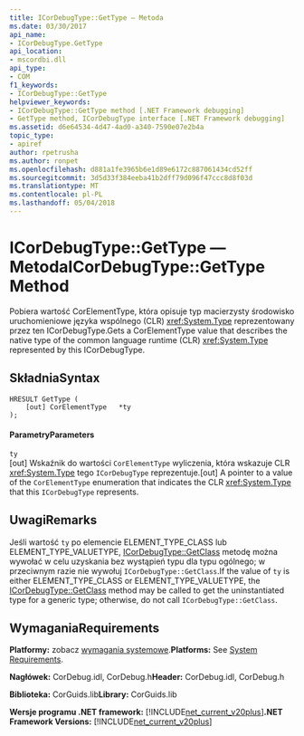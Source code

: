 ```yaml
---
title: ICorDebugType::GetType — Metoda
ms.date: 03/30/2017
api_name:
- ICorDebugType.GetType
api_location:
- mscordbi.dll
api_type:
- COM
f1_keywords:
- ICorDebugType::GetType
helpviewer_keywords:
- ICorDebugType::GetType method [.NET Framework debugging]
- GetType method, ICorDebugType interface [.NET Framework debugging]
ms.assetid: d6e64534-4d47-4ad0-a340-7590e07e2b4a
topic_type:
- apiref
author: rpetrusha
ms.author: ronpet
ms.openlocfilehash: d881a1fe3965b6e1d89e6172c887061434cd52ff
ms.sourcegitcommit: 3d5d33f384eeba41b2dff79d096f47ccc8d8f03d
ms.translationtype: MT
ms.contentlocale: pl-PL
ms.lasthandoff: 05/04/2018
---
```

# <a name="icordebugtypegettype-method"></a><span data-ttu-id="4dea6-102">ICorDebugType::GetType — Metoda</span><span class="sxs-lookup"><span data-stu-id="4dea6-102">ICorDebugType::GetType Method</span></span>
<span data-ttu-id="4dea6-103">Pobiera wartość CorElementType, która opisuje typ macierzysty środowisko uruchomieniowe języka wspólnego (CLR) <xref:System.Type> reprezentowany przez ten ICorDebugType.</span><span class="sxs-lookup"><span data-stu-id="4dea6-103">Gets a CorElementType value that describes the native type of the common language runtime (CLR) <xref:System.Type> represented by this ICorDebugType.</span></span>  
  
## <a name="syntax"></a><span data-ttu-id="4dea6-104">Składnia</span><span class="sxs-lookup"><span data-stu-id="4dea6-104">Syntax</span></span>  
  
```  
HRESULT GetType (  
    [out] CorElementType   *ty  
);  
```  
  
#### <a name="parameters"></a><span data-ttu-id="4dea6-105">Parametry</span><span class="sxs-lookup"><span data-stu-id="4dea6-105">Parameters</span></span>  
 `ty`  
 <span data-ttu-id="4dea6-106">[out] Wskaźnik do wartości `CorElementType` wyliczenia, która wskazuje CLR <xref:System.Type> tego `ICorDebugType` reprezentuje.</span><span class="sxs-lookup"><span data-stu-id="4dea6-106">[out] A pointer to a value of the `CorElementType` enumeration that indicates the CLR <xref:System.Type> that this `ICorDebugType` represents.</span></span>  
  
## <a name="remarks"></a><span data-ttu-id="4dea6-107">Uwagi</span><span class="sxs-lookup"><span data-stu-id="4dea6-107">Remarks</span></span>  
 <span data-ttu-id="4dea6-108">Jeśli wartość `ty` po elemencie ELEMENT_TYPE_CLASS lub ELEMENT_TYPE_VALUETYPE, [ICorDebugType::GetClass](../../../../docs/framework/unmanaged-api/debugging/icordebugtype-getclass-method.md) metodę można wywołać w celu uzyskania bez wystąpień typu dla typu ogólnego; w przeciwnym razie nie wywołuj `ICorDebugType::GetClass`.</span><span class="sxs-lookup"><span data-stu-id="4dea6-108">If the value of `ty` is either ELEMENT_TYPE_CLASS or ELEMENT_TYPE_VALUETYPE, the [ICorDebugType::GetClass](../../../../docs/framework/unmanaged-api/debugging/icordebugtype-getclass-method.md) method may be called to get the uninstantiated type for a generic type; otherwise, do not call `ICorDebugType::GetClass`.</span></span>  
  
## <a name="requirements"></a><span data-ttu-id="4dea6-109">Wymagania</span><span class="sxs-lookup"><span data-stu-id="4dea6-109">Requirements</span></span>  
 <span data-ttu-id="4dea6-110">**Platformy:** zobacz [wymagania systemowe](../../../../docs/framework/get-started/system-requirements.md).</span><span class="sxs-lookup"><span data-stu-id="4dea6-110">**Platforms:** See [System Requirements](../../../../docs/framework/get-started/system-requirements.md).</span></span>  
  
 <span data-ttu-id="4dea6-111">**Nagłówek:** CorDebug.idl, CorDebug.h</span><span class="sxs-lookup"><span data-stu-id="4dea6-111">**Header:** CorDebug.idl, CorDebug.h</span></span>  
  
 <span data-ttu-id="4dea6-112">**Biblioteka:** CorGuids.lib</span><span class="sxs-lookup"><span data-stu-id="4dea6-112">**Library:** CorGuids.lib</span></span>  
  
 <span data-ttu-id="4dea6-113">**Wersje programu .NET framework:** [!INCLUDE[net_current_v20plus](../../../../includes/net-current-v20plus-md.md)]</span><span class="sxs-lookup"><span data-stu-id="4dea6-113">**.NET Framework Versions:** [!INCLUDE[net_current_v20plus](../../../../includes/net-current-v20plus-md.md)]</span></span>
